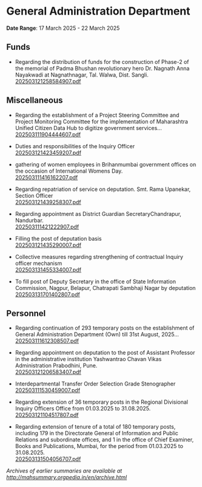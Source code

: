 # General Administration Department

**Date Range**: 17 March 2025 - 22 March 2025


## Funds
- Regarding the distribution of funds for the construction of Phase-2 of the memorial of Padma Bhushan revolutionary hero Dr. Nagnath Anna Nayakwadi at Nagnathnagar, Tal. Walwa, Dist. Sangli.\
  [202503121258584907.pdf](https://gr.maharashtra.gov.in/Site/Upload/Government%20Resolutions/English/202503121258584907.pdf)

## Miscellaneous
- Regarding the establishment of a Project Steering Committee and Project Monitoring Committee for the implementation of Maharashtra Unified Citizen Data Hub to digitize government services...\
  [202503111904444607.pdf](https://gr.maharashtra.gov.in/Site/Upload/Government%20Resolutions/English/202503111904444607.pdf)

- Duties and responsibilities of the Inquiry Officer\
  [202503121423459207.pdf](https://gr.maharashtra.gov.in/Site/Upload/Government%20Resolutions/English/202503121423459207.pdf)

- gathering of women employees in Brihanmumbai government offices on the occasion of International Womens Day.\
  [202503111416162207.pdf](https://gr.maharashtra.gov.in/Site/Upload/Government%20Resolutions/English/202503111416162207.pdf)

- Regarding repatriation of service on deputation. Smt. Rama Upanekar, Section Officer\
  [202503121439258307.pdf](https://gr.maharashtra.gov.in/Site/Upload/Government%20Resolutions/English/202503121439258307.pdf)

- Regarding appointment as District Guardian SecretaryChandrapur, Nandurbar.\
  [202503111421222907.pdf](https://gr.maharashtra.gov.in/Site/Upload/Government%20Resolutions/English/202503111421222907.pdf)

- Filling the post of deputation basis\
  [202503121435290007.pdf](https://gr.maharashtra.gov.in/Site/Upload/Government%20Resolutions/English/202503121435290007.pdf)

- Collective measures regarding strengthening of contractual Inquiry officer mechanism\
  [202503131455334007.pdf](https://gr.maharashtra.gov.in/Site/Upload/Government%20Resolutions/English/202503131455334007.pdf)

- To fill post of Deputy Secretary in the office of State Information Commission, Nagpur, Belapur, Chatrapati Sambhaji Nagar by deputation\
  [202503131701402807.pdf](https://gr.maharashtra.gov.in/Site/Upload/Government%20Resolutions/English/202503131701402807.pdf)

## Personnel
- Regarding continuation of 293 temporary posts on the establishment of General Administration Department (Own) till 31st August, 2025...\
  [202503111612308507.pdf](https://gr.maharashtra.gov.in/Site/Upload/Government%20Resolutions/English/202503111612308507.pdf)

- Regarding appointment on deputation to the post of Assistant Professor in the administrative institution Yashwantrao Chavan Vikas Administration Prabodhini, Pune.\
  [202503121206583407.pdf](https://gr.maharashtra.gov.in/Site/Upload/Government%20Resolutions/English/202503121206583407.pdf)

- Interdepartmental Transfer Order Selection Grade Stenographer\
  [202503111530459007.pdf](https://gr.maharashtra.gov.in/Site/Upload/Government%20Resolutions/English/202503111530459007.pdf)

- Regarding extension of 36 temporary posts in the Regional Divisional Inquiry Officers Office from 01.03.2025 to 31.08.2025.\
  [202503121104517807.pdf](https://gr.maharashtra.gov.in/Site/Upload/Government%20Resolutions/English/202503121104517807.pdf)

- Regarding extension of tenure of a total of 180 temporary posts, including 179 in the Directorate General of Information and Public Relations and subordinate offices, and 1 in the office of Chief Examiner, Books and Publications, Mumbai, for the period from 01.03.2025 to 31.08.2025.\
  [202503131504056707.pdf](https://gr.maharashtra.gov.in/Site/Upload/Government%20Resolutions/English/202503131504056707.pdf)


*Archives of earlier summaries are available at http://mahsummary.orgpedia.in/en/archive.html*